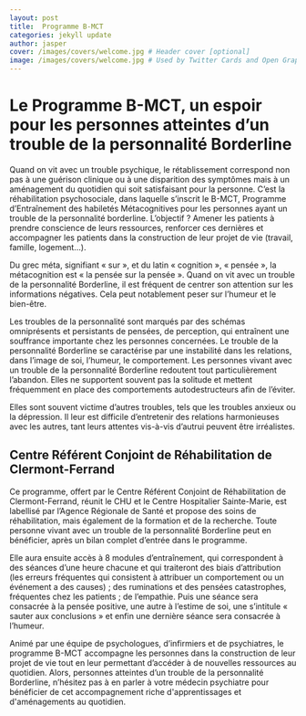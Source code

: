 ```yaml
---
layout: post
title:  Programme B-MCT
categories: jekyll update
author: jasper
cover: /images/covers/welcome.jpg # Header cover [optional]
image: /images/covers/welcome.jpg # Used by Twitter Cards and Open Graph [optional]
---
```


# Le Programme B-MCT, un espoir pour les personnes atteintes d’un trouble de la personnalité Borderline

Quand on vit avec un trouble psychique, le rétablissement correspond non pas à une guérison clinique ou à une disparition des symptômes mais à un aménagement du quotidien qui soit satisfaisant pour la personne. C’est la réhabilitation psychosociale, dans laquelle s’inscrit le B-MCT, Programme d’Entraînement des habiletés Métacognitives pour les personnes ayant un trouble de la personnalité borderline. L’objectif ? Amener les patients à prendre conscience de leurs ressources, renforcer ces dernières et accompagner les patients dans la construction de leur projet de vie (travail, famille, logement…).

Du grec méta, signifiant « sur », et du latin « cognition », « pensée », la métacognition est « la pensée sur la pensée ». Quand on vit avec un trouble de la personnalité Borderline, il est fréquent de centrer son attention sur les informations négatives. Cela peut notablement peser sur l’humeur et le bien-être.

Les troubles de la personnalité sont marqués par des schémas omniprésents et persistants de pensées, de perception, qui entraînent une souffrance importante chez les personnes concernées. Le trouble de la personnalité Borderline se caractérise par une instabilité dans les relations, dans l’image de soi, l’humeur, le comportement. Les personnes vivant avec un trouble de la personnalité Borderline redoutent tout particulièrement l’abandon. Elles ne supportent souvent pas la solitude et mettent fréquemment en place des comportements autodestructeurs afin de l’éviter.

Elles sont souvent victime d’autres troubles, tels que les troubles anxieux ou la dépression. Il leur est difficile d’entretenir des relations harmonieuses avec les autres, tant leurs attentes vis-à-vis d’autrui peuvent être irréalistes.

## Centre Référent Conjoint de Réhabilitation de Clermont-Ferrand

Ce programme, offert par le Centre Référent Conjoint de Réhabilitation de Clermont-Ferrand, réunit le CHU et le Centre Hospitalier Sainte-Marie, est labellisé par l’Agence Régionale de Santé et propose des soins de réhabilitation, mais également de la formation et de la recherche. Toute personne vivant avec un trouble de la personnalité Borderline peut en bénéficier, après un bilan complet d’entrée dans le programme.

Elle aura ensuite accès à 8 modules d’entraînement, qui correspondent à des séances d’une heure chacune et qui traiteront des biais d’attribution (les erreurs fréquentes qui consistent à attribuer un comportement ou un événement a des causes) ; des ruminations et des pensées catastrophes, fréquentes chez les patients ; de l’empathie. Puis une séance sera consacrée à la pensée positive, une autre à l’estime de soi, une s’intitule « sauter aux conclusions » et enfin une dernière séance sera consacrée à l’humeur.

Animé par une équipe de psychologues, d’infirmiers et de psychiatres, le programme B-MCT accompagne les personnes dans la construction de leur projet de vie tout en leur permettant d’accéder à de nouvelles ressources au quotidien. Alors, personnes atteintes d’un trouble de la personnalité Borderline, n’hésitez pas à en parler à votre médecin psychiatre pour bénéficier de cet accompagnement riche d'apprentissages et d'aménagements au quotidien.
